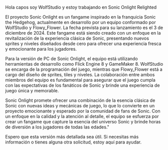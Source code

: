 Hola capos soy WolfStudio y estoy trabajando en Sonic Onlight Relighted

El proyecto Sonic Onlight es un fangame inspirado en la franquicia Sonic the Hedgehog, actualmente en desarrollo por un equipo conformado por WolfStudio y Flowy_Flower. La fecha prevista para su lanzamiento es el 3 de diciembre de 2024. Este fangame está siendo creado con un enfoque en la revitalización de la experiencia clásica de Sonic, presentando nuevos sprites y niveles diseñados desde cero para ofrecer una experiencia fresca y emocionante para los jugadores.

Para la versión de PC de Sonic Onlight, el equipo está utilizando herramientas de desarrollo como Flick Engine 8 y GameMaker 8. WolfStudio se encarga de la programación del juego, mientras que Flowy_Flower está a cargo del diseño de sprites, tiles y niveles. La colaboración entre ambos miembros del equipo es fundamental para asegurar que el juego cumpla con las expectativas de los fanáticos de Sonic y brinde una experiencia de juego única y memorable.

Sonic Onlight promete ofrecer una combinación de la esencia clásica de Sonic con nuevas ideas y mecánicas de juego, lo que lo convierte en un proyecto emocionante y esperado por la comunidad de fans de Sonic. Con un enfoque en la calidad y la atención al detalle, el equipo se esfuerza por crear un fangame que capture la esencia del universo Sonic y brinde horas de diversión a los jugadores de todas las edades."

Espero que esta versión más detallada sea útil. Si necesitas más información o tienes alguna otra solicitud, estoy aquí para ayudar.



